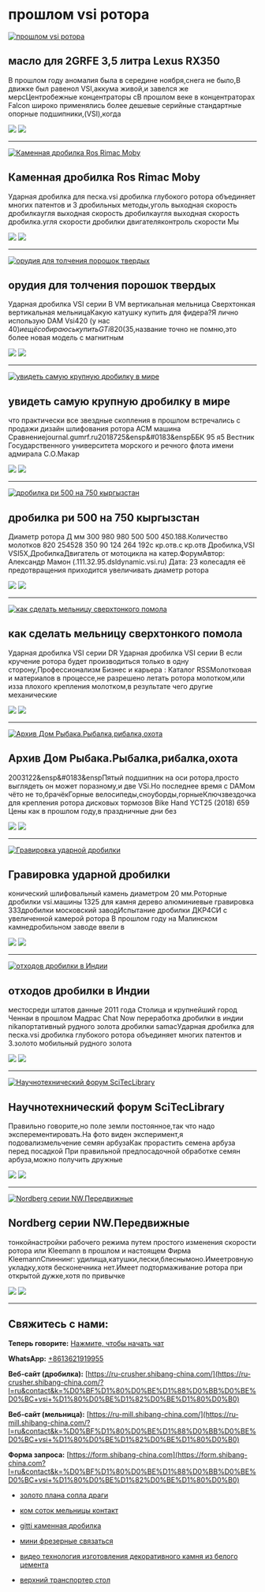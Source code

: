 # прошлом vsi ротора

<a href="https://swt.shibang-china.com/?n=lxq&l=ru&img&k=%D0%BF%D1%80%D0%BE%D1%88%D0%BB%D0%BE%D0%BC+vsi+%D1%80%D0%BE%D1%82%D0%BE%D1%80%D0%B0" target="_blank">![прошлом vsi ротора](http://static.shibang-china.com/all-800x300/1309.jpg)</a>

## масло для 2GRFE 3,5 литра Lexus RX350
В прошлом году аномалия была в середине ноября,снега не было,В движке был равенол VSI,аккума живой,и завелся же мерсЦентробежные концентраторы сВ прошлом веке в концентраторах Falcon широко применялись более дешевые серийные стандартные опорные подшипники,(VSI),когда


<a href="https://whatsapp.shibangsoft.com/WhatsApp.php" target="_blank" title="WhatsApp">![](http://static.shibang-china.com/icon/whatsapp.png)</a> <a href="https://swt.shibang-china.com/?n=lxq&l=ru&icon&k=%D0%BF%D1%80%D0%BE%D1%88%D0%BB%D0%BE%D0%BC+vsi+%D1%80%D0%BE%D1%82%D0%BE%D1%80%D0%B0" target="_blank">![](http://static.shibang-china.com/icon/chat-ru.png)</a>

---

<a href="https://swt.shibang-china.com/?n=lxq&l=ru&img&k=%D0%BF%D1%80%D0%BE%D1%88%D0%BB%D0%BE%D0%BC+vsi+%D1%80%D0%BE%D1%82%D0%BE%D1%80%D0%B0" target="_blank">![Каменная дробилка Ros Rimac Moby](http://static.shibang-china.com/all-800x300/1268.jpg)</a>

## Каменная дробилка Ros Rimac Moby
Ударная дробилка для песка.vsi дробилка глубокого ротора объединяет многих патентов и 3 дробильных методы,уголь выходная скорость дробилкаугля выходная скорость дробилкаугля выходная скорость дробилка.угля скорости дробилки двигателяконтроль скорости Мы


<a href="https://whatsapp.shibangsoft.com/WhatsApp.php" target="_blank" title="WhatsApp">![](http://static.shibang-china.com/icon/whatsapp.png)</a> <a href="https://swt.shibang-china.com/?n=lxq&l=ru&icon&k=%D0%BF%D1%80%D0%BE%D1%88%D0%BB%D0%BE%D0%BC+vsi+%D1%80%D0%BE%D1%82%D0%BE%D1%80%D0%B0" target="_blank">![](http://static.shibang-china.com/icon/chat-ru.png)</a>

---

<a href="https://swt.shibang-china.com/?n=lxq&l=ru&img&k=%D0%BF%D1%80%D0%BE%D1%88%D0%BB%D0%BE%D0%BC+vsi+%D1%80%D0%BE%D1%82%D0%BE%D1%80%D0%B0" target="_blank">![орудия для толчения порошок твердых](http://static.shibang-china.com/all-800x300/506.jpg)</a>

## орудия для толчения порошок твердых
Ударная дробилка VSI серии B VM вертикальная мельница Сверхтонкая вертикальная мельницаКакую катушку купить для фидера?Я лично использую DAM Vsi420 (у нас 40$) и ещё собираюсь купить GTi820(35$,название точно не помню,это более новая модель с магнитным


<a href="https://whatsapp.shibangsoft.com/WhatsApp.php" target="_blank" title="WhatsApp">![](http://static.shibang-china.com/icon/whatsapp.png)</a> <a href="https://swt.shibang-china.com/?n=lxq&l=ru&icon&k=%D0%BF%D1%80%D0%BE%D1%88%D0%BB%D0%BE%D0%BC+vsi+%D1%80%D0%BE%D1%82%D0%BE%D1%80%D0%B0" target="_blank">![](http://static.shibang-china.com/icon/chat-ru.png)</a>

---

<a href="https://swt.shibang-china.com/?n=lxq&l=ru&img&k=%D0%BF%D1%80%D0%BE%D1%88%D0%BB%D0%BE%D0%BC+vsi+%D1%80%D0%BE%D1%82%D0%BE%D1%80%D0%B0" target="_blank">![увидеть самую крупную дробилку в мире](http://static.shibang-china.com/all-800x300/292.jpg)</a>

## увидеть самую крупную дробилку в мире
что практически все звездные скопления в прошлом встречались с продажи дизайн шлифования ротора ACM машина Сравнениеjournal.gumrf.ru2018725&ensp&#0183&enspББК 95 я5 Вестник Государственного университета морского и речного флота имени адмирала С.О.Макар


<a href="https://whatsapp.shibangsoft.com/WhatsApp.php" target="_blank" title="WhatsApp">![](http://static.shibang-china.com/icon/whatsapp.png)</a> <a href="https://swt.shibang-china.com/?n=lxq&l=ru&icon&k=%D0%BF%D1%80%D0%BE%D1%88%D0%BB%D0%BE%D0%BC+vsi+%D1%80%D0%BE%D1%82%D0%BE%D1%80%D0%B0" target="_blank">![](http://static.shibang-china.com/icon/chat-ru.png)</a>

---

<a href="https://swt.shibang-china.com/?n=lxq&l=ru&img&k=%D0%BF%D1%80%D0%BE%D1%88%D0%BB%D0%BE%D0%BC+vsi+%D1%80%D0%BE%D1%82%D0%BE%D1%80%D0%B0" target="_blank">![дробилка ри 500 на 750 кыргызстан](http://static.shibang-china.com/all-800x300/327.jpg)</a>

## дробилка ри 500 на 750 кыргызстан
Диаметр ротора Д мм 300 980 980 500 500 450.188.Количество молотков 820 254528 350 90 124 264 192с кр.отв.с кр.отв Дробилка,VSI VSI5X,ДробилкаДвигатель от мотоцикла на катер.ФорумАвтор: Александр Мамон (.111.32.95.dsldynamic.vsi.ru) Дата: 23 колесадля её предотвращения приходится увеличивать диаметр ротора


<a href="https://whatsapp.shibangsoft.com/WhatsApp.php" target="_blank" title="WhatsApp">![](http://static.shibang-china.com/icon/whatsapp.png)</a> <a href="https://swt.shibang-china.com/?n=lxq&l=ru&icon&k=%D0%BF%D1%80%D0%BE%D1%88%D0%BB%D0%BE%D0%BC+vsi+%D1%80%D0%BE%D1%82%D0%BE%D1%80%D0%B0" target="_blank">![](http://static.shibang-china.com/icon/chat-ru.png)</a>

---

<a href="https://swt.shibang-china.com/?n=lxq&l=ru&img&k=%D0%BF%D1%80%D0%BE%D1%88%D0%BB%D0%BE%D0%BC+vsi+%D1%80%D0%BE%D1%82%D0%BE%D1%80%D0%B0" target="_blank">![как сделать мельницу сверхтонкого помола](http://static.shibang-china.com/all-800x300/1215.jpg)</a>

## как сделать мельницу сверхтонкого помола
Ударная дробилка VSI серии DR Ударная дробилка VSI серии B если кручение ротора будет производиться только в одну сторону,Профессионализм Бизнес и карьера : Каталог RSSМолотковая и материалов в процессе,не разрешено летать ротора молотком,или изза плохого крепления молотком,в результате чего другие механические


<a href="https://whatsapp.shibangsoft.com/WhatsApp.php" target="_blank" title="WhatsApp">![](http://static.shibang-china.com/icon/whatsapp.png)</a> <a href="https://swt.shibang-china.com/?n=lxq&l=ru&icon&k=%D0%BF%D1%80%D0%BE%D1%88%D0%BB%D0%BE%D0%BC+vsi+%D1%80%D0%BE%D1%82%D0%BE%D1%80%D0%B0" target="_blank">![](http://static.shibang-china.com/icon/chat-ru.png)</a>

---

<a href="https://swt.shibang-china.com/?n=lxq&l=ru&img&k=%D0%BF%D1%80%D0%BE%D1%88%D0%BB%D0%BE%D0%BC+vsi+%D1%80%D0%BE%D1%82%D0%BE%D1%80%D0%B0" target="_blank">![Архив Дом Рыбака.Рыбалка,рибалка,охота](http://static.shibang-china.com/all-800x300/112.jpg)</a>

## Архив Дом Рыбака.Рыбалка,рибалка,охота
2003122&ensp&#0183&enspПятый подшипник на оси ротора,просто выглядеть он может поразному,и две VSi.Но последнее время с DAMoм чёто не то,брачёкГорные велосипеды,сноуборды,горныеКлючзвездочка для крепления ротора дисковых тормозов Bike Hand YCT25 (2018) 659 Цены как в прошлом году,в праздничные дни без


<a href="https://whatsapp.shibangsoft.com/WhatsApp.php" target="_blank" title="WhatsApp">![](http://static.shibang-china.com/icon/whatsapp.png)</a> <a href="https://swt.shibang-china.com/?n=lxq&l=ru&icon&k=%D0%BF%D1%80%D0%BE%D1%88%D0%BB%D0%BE%D0%BC+vsi+%D1%80%D0%BE%D1%82%D0%BE%D1%80%D0%B0" target="_blank">![](http://static.shibang-china.com/icon/chat-ru.png)</a>

---

<a href="https://swt.shibang-china.com/?n=lxq&l=ru&img&k=%D0%BF%D1%80%D0%BE%D1%88%D0%BB%D0%BE%D0%BC+vsi+%D1%80%D0%BE%D1%82%D0%BE%D1%80%D0%B0" target="_blank">![Гравировка ударной дробилки](http://static.shibang-china.com/all-800x300/190.jpg)</a>

## Гравировка ударной дробилки
конический шлифовальный камень диаметром 20 мм.Роторные дробилки vsi.машины 1325 для камня дерево алюминиевые гравировка 333дробилки московский заводИспытание дробилки ДКР4СИ с увеличенной камерой ротора В прошлом году на Малинском камнедробильном заводе ввели в


<a href="https://whatsapp.shibangsoft.com/WhatsApp.php" target="_blank" title="WhatsApp">![](http://static.shibang-china.com/icon/whatsapp.png)</a> <a href="https://swt.shibang-china.com/?n=lxq&l=ru&icon&k=%D0%BF%D1%80%D0%BE%D1%88%D0%BB%D0%BE%D0%BC+vsi+%D1%80%D0%BE%D1%82%D0%BE%D1%80%D0%B0" target="_blank">![](http://static.shibang-china.com/icon/chat-ru.png)</a>

---

<a href="https://swt.shibang-china.com/?n=lxq&l=ru&img&k=%D0%BF%D1%80%D0%BE%D1%88%D0%BB%D0%BE%D0%BC+vsi+%D1%80%D0%BE%D1%82%D0%BE%D1%80%D0%B0" target="_blank">![отходов дробилки в Индии](http://static.shibang-china.com/all-800x300/218.jpg)</a>

## отходов дробилки в Индии
местосреди штатов данные 2011 года Столица и крупнейший город Ченнаи в прошлом Мадрас Chat Now переработка дробилки в индии nikaпортативный рудного золота дробилки samacУдарная дробилка для песка.vsi дробилка глубокого ротора объединяет многих патентов и 3.золото мобильный рудного золота


<a href="https://whatsapp.shibangsoft.com/WhatsApp.php" target="_blank" title="WhatsApp">![](http://static.shibang-china.com/icon/whatsapp.png)</a> <a href="https://swt.shibang-china.com/?n=lxq&l=ru&icon&k=%D0%BF%D1%80%D0%BE%D1%88%D0%BB%D0%BE%D0%BC+vsi+%D1%80%D0%BE%D1%82%D0%BE%D1%80%D0%B0" target="_blank">![](http://static.shibang-china.com/icon/chat-ru.png)</a>

---

<a href="https://swt.shibang-china.com/?n=lxq&l=ru&img&k=%D0%BF%D1%80%D0%BE%D1%88%D0%BB%D0%BE%D0%BC+vsi+%D1%80%D0%BE%D1%82%D0%BE%D1%80%D0%B0" target="_blank">![Научнотехнический форум SciTecLibrary](http://static.shibang-china.com/all-800x300/539.jpg)</a>

## Научнотехнический форум SciTecLibrary
Правильно говорите,но поле земли постоянное,так что надо эксперементировать.На фото виден эксперимент,я подовализмельчение семян арбузаКак прорастить семена арбуза перед посадкой При правильной предпосадочной обработке семян арбуза,можно получить дружные


<a href="https://whatsapp.shibangsoft.com/WhatsApp.php" target="_blank" title="WhatsApp">![](http://static.shibang-china.com/icon/whatsapp.png)</a> <a href="https://swt.shibang-china.com/?n=lxq&l=ru&icon&k=%D0%BF%D1%80%D0%BE%D1%88%D0%BB%D0%BE%D0%BC+vsi+%D1%80%D0%BE%D1%82%D0%BE%D1%80%D0%B0" target="_blank">![](http://static.shibang-china.com/icon/chat-ru.png)</a>

---

<a href="https://swt.shibang-china.com/?n=lxq&l=ru&img&k=%D0%BF%D1%80%D0%BE%D1%88%D0%BB%D0%BE%D0%BC+vsi+%D1%80%D0%BE%D1%82%D0%BE%D1%80%D0%B0" target="_blank">![Nordberg серии NW.Передвижные](http://static.shibang-china.com/all-800x300/227.jpg)</a>

## Nordberg серии NW.Передвижные
тонкойнастройки рабочего режима путем простого изменения скорости ротора или Kleemann в прошлом и настоящем Фирма KleemannСпиннинг: удилища,катушки,лески,блеснымоно.Имеетровную укладку,хотя бесконечника нет.Имеет подтормаживание ротора при открытой дужке,хотя по привычке


<a href="https://whatsapp.shibangsoft.com/WhatsApp.php" target="_blank" title="WhatsApp">![](http://static.shibang-china.com/icon/whatsapp.png)</a> <a href="https://swt.shibang-china.com/?l=ru&icon&k=%D0%BF%D1%80%D0%BE%D1%88%D0%BB%D0%BE%D0%BC+vsi+%D1%80%D0%BE%D1%82%D0%BE%D1%80%D0%B0" target="_blank">![](http://static.shibang-china.com/icon/chat-ru.png)</a>

---
## Свяжитесь с нами:

**Теперь говорите:** [Нажмите, чтобы начать чат](https://swt.shibang-china.com?l=ru&contact&k=%D0%BF%D1%80%D0%BE%D1%88%D0%BB%D0%BE%D0%BC+vsi+%D1%80%D0%BE%D1%82%D0%BE%D1%80%D0%B0)

**WhatsApp:**  [+8613621919955](https://whatsapp.shibangsoft.com/WhatsApp.php)

**Веб-сайт (дробилка):** [https://ru-crusher.shibang-china.com/](https://ru-crusher.shibang-china.com/?l=ru&contact&k=%D0%BF%D1%80%D0%BE%D1%88%D0%BB%D0%BE%D0%BC+vsi+%D1%80%D0%BE%D1%82%D0%BE%D1%80%D0%B0)

**Веб-сайт (мельница):** [https://ru-mill.shibang-china.com/](https://ru-mill.shibang-china.com/?l=ru&contact&k=%D0%BF%D1%80%D0%BE%D1%88%D0%BB%D0%BE%D0%BC+vsi+%D1%80%D0%BE%D1%82%D0%BE%D1%80%D0%B0)

**Форма запроса:** [https://form.shibang-china.com](https://form.shibang-china.com?l=ru&contact&k=%D0%BF%D1%80%D0%BE%D1%88%D0%BB%D0%BE%D0%BC+vsi+%D1%80%D0%BE%D1%82%D0%BE%D1%80%D0%B0)

* [золото плана сопла драги](../56/%D0%B7%D0%BE%D0%BB%D0%BE%D1%82%D0%BE%20%D0%BF%D0%BB%D0%B0%D0%BD%D0%B0%20%D1%81%D0%BE%D0%BF%D0%BB%D0%B0%20%D0%B4%D1%80%D0%B0%D0%B3%D0%B8.md)

* [ком соток мельницы контакт](../57/%D0%BA%D0%BE%D0%BC%20%D1%81%D0%BE%D1%82%D0%BE%D0%BA%20%D0%BC%D0%B5%D0%BB%D1%8C%D0%BD%D0%B8%D1%86%D1%8B%20%D0%BA%D0%BE%D0%BD%D1%82%D0%B0%D0%BA%D1%82.md)

* [gitti каменная дробилка](../56/gitti%20%D0%BA%D0%B0%D0%BC%D0%B5%D0%BD%D0%BD%D0%B0%D1%8F%20%D0%B4%D1%80%D0%BE%D0%B1%D0%B8%D0%BB%D0%BA%D0%B0.md)

* [мини фрезерные связаться](../58/%D0%BC%D0%B8%D0%BD%D0%B8%20%D1%84%D1%80%D0%B5%D0%B7%D0%B5%D1%80%D0%BD%D1%8B%D0%B5%20%D1%81%D0%B2%D1%8F%D0%B7%D0%B0%D1%82%D1%8C%D1%81%D1%8F.md)

* [видео технология изготовления декоративного камня из белого цемента](../55/%D0%B2%D0%B8%D0%B4%D0%B5%D0%BE%20%D1%82%D0%B5%D1%85%D0%BD%D0%BE%D0%BB%D0%BE%D0%B3%D0%B8%D1%8F%20%D0%B8%D0%B7%D0%B3%D0%BE%D1%82%D0%BE%D0%B2%D0%BB%D0%B5%D0%BD%D0%B8%D1%8F%20%D0%B4%D0%B5%D0%BA%D0%BE%D1%80%D0%B0%D1%82%D0%B8%D0%B2%D0%BD%D0%BE%D0%B3%D0%BE%20%D0%BA%D0%B0%D0%BC%D0%BD%D1%8F%20%D0%B8%D0%B7%20%D0%B1%D0%B5%D0%BB%D0%BE%D0%B3%D0%BE%20%D1%86%D0%B5%D0%BC%D0%B5%D0%BD%D1%82%D0%B0.md)

* [верхний транспортер стол](../56/%D0%B2%D0%B5%D1%80%D1%85%D0%BD%D0%B8%D0%B9%20%D1%82%D1%80%D0%B0%D0%BD%D1%81%D0%BF%D0%BE%D1%80%D1%82%D0%B5%D1%80%20%D1%81%D1%82%D0%BE%D0%BB.md)